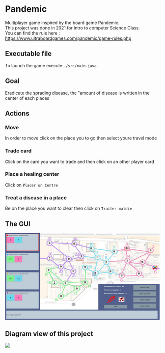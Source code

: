 # Pandemic
Multiplayer game inspired by the board game Pandemic.  
This project was done in 2021 for intro to computer Science Class.  
You can find the rule here : https://www.ultraboardgames.com/pandemic/game-rules.php

## Executable file
To launch the game execute `./src/main.java`

## Goal
  Eradicate the sprading disease, the "amount of disease is written in the center of each places 
## Actions
### Move 
  In order to move click on the place you to go then select youre travel mode
### Trade card
  Click on the card you want to trade and then click on an other player card
### Place a healing center
  Click on `Placer un Centre`
### Treat a disease in a place
  Be on the place you want to clear then click on `Traiter maldie`

## The GUI
![](image/GUI.PNG)

## Diagram view of this project
![](DiagrammeUML.png)
